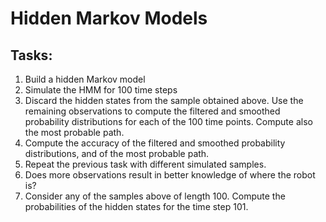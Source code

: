 # Hidden Markov Models

## Tasks:

1. Build a hidden Markov model
2. Simulate the HMM for 100 time steps
3. Discard the hidden states from the sample obtained above. Use the remaining observations to compute the filtered and smoothed probability distributions for each of the 100 time points. Compute also the most probable path.
4. Compute the accuracy of the filtered and smoothed probability distributions, and of the most probable path.
5. Repeat the previous task with different simulated samples.
6. Does more observations result in better knowledge of where the robot is?
7. Consider any of the samples above of length 100. Compute the probabilities of the hidden states for the time step 101.
